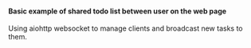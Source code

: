 #### Basic example of shared todo list between user on the web page

Using aiohttp websocket to manage clients and broadcast new tasks to them.